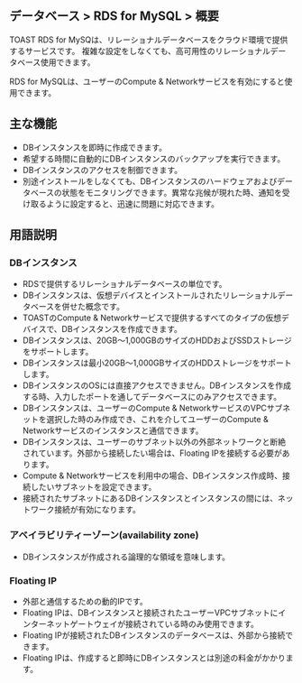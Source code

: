 ﻿## データベース > RDS for MySQL > 概要

TOAST RDS for MySQは、リレーショナルデータベースをクラウド環境で提供するサービスです。
複雑な設定をしなくても、高可用性のリレーショナルデータベース使用できます。

RDS for MySQLは、ユーザーのCompute & Networkサービスを有効にすると使用できます。

## 主な機能

* DBインスタンスを即時に作成できます。
* 希望する時間に自動的にDBインスタンスのバックアップを実行できます。
* DBインスタンスのアクセスを制御できます。
* 別途インストールをしなくても、DBインスタンスのハードウェアおよびデータベースの状態をモニタリングできます。異常な兆候が現れた時、通知を受け取るように設定すると、迅速に問題に対応できます。

## 用語説明

### DBインスタンス

* RDSで提供するリレーショナルデータベースの単位です。
* DBインスタンスは、仮想デバイスとインストールされたリレーショナルデータベースを併せた概念です。
* TOASTのCompute & Networkサービスで提供するすべてのタイプの仮想デバイスで、DBインスタンスを作成できます。
* DBインスタンスは、20GB～1,000GBのサイズのHDDおよびSSDストレージをサポートします。
* DBインスタンスは最小20GB～1,000GBサイズのHDDストレージをサポートします。
* DBインスタンスのOSには直接アクセスできません。DBインスタンスを作成する時、入力したポートを通してデータベースにのみアクセスできます。
* DBインスタンスは、ユーザーのCompute & NetworkサービスのVPCサブネットを選択した時のみ作成でき、これを介してユーザーのCompute & Networkサービスのインスタンスと通信できます。
* DBインスタンスは、ユーザーのサブネット以外の外部ネットワークと断絶されています。外部から接続したい場合は、Floating IPを接続する必要があります。
* Compute & Networkサービスを利用中の場合、DBインスタンス作成時、接続したいサブネットを設定できます。
* 接続されたサブネットにあるDBインスタンスとインスタンスの間には、ネットワーク接続が有効になります。

### アベイラビリティーゾーン(availability zone)

* DBインスタンスが作成される論理的な領域を意味します。

### Floating IP

* 外部と通信するための動的IPです。
* Floating IPは、DBインスタンスと接続されたユーザーVPCサブネットにインターネットゲートウェイが接続されている時のみ使用できます。
* Floating IPが接続されたDBインスタンスのデータベースは、外部から接続できます。
* Floating IPは、作成すると即時にDBインスタンスとは別途の料金がかかります。
